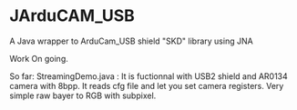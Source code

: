 # JArduCAM_USB
A Java wrapper to ArduCam_USB shield "SKD" library using JNA

Work On going.

So far:
StreamingDemo.java :
It is fuctionnal with USB2 shield and AR0134 camera with 8bpp.
It reads cfg file and let you set camera registers.
Very simple raw bayer to RGB with subpixel.
